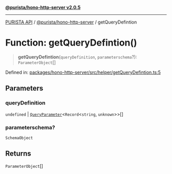 [**@purista/hono-http-server v2.0.5**](../README.md)

***

[PURISTA API](../../../packages.md) / [@purista/hono-http-server](../README.md) / getQueryDefintion

# Function: getQueryDefintion()

> **getQueryDefintion**(`queryDefinition`, `parameterschema`?): `ParameterObject`[]

Defined in: [packages/hono-http-server/src/helper/getQueryDefintion.ts:5](https://github.com/puristajs/purista/blob/master/packages/hono-http-server/src/helper/getQueryDefintion.ts#L5)

## Parameters

### queryDefinition

`undefined` | [`QueryParameter`](../../core/type-aliases/QueryParameter.md)\<`Record`\<`string`, `unknown`\>\>[]

### parameterschema?

`SchemaObject`

## Returns

`ParameterObject`[]

